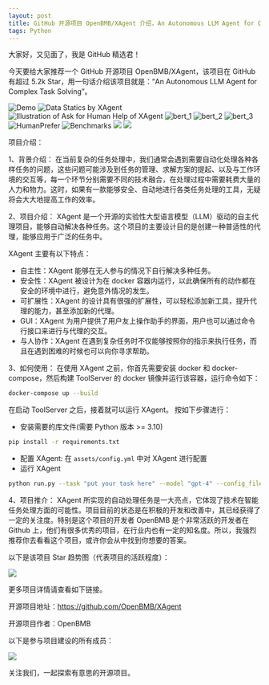 ```yaml
---
layout: post
title: GitHub 开源项目 OpenBMB/XAgent 介绍，An Autonomous LLM Agent for Complex Task Solving
tags: Python
---
```


大家好，又见面了，我是 GitHub 精选君！

今天要给大家推荐一个 GitHub 开源项目 OpenBMB/XAgent，该项目在 GitHub 有超过 5.2k Star，用一句话介绍该项目就是：“An Autonomous LLM Agent for Complex Task Solving”。


![Demo](https://raw.githubusercontent.com/OpenBMB/XAgent/master/assets/readme/demo.gif)
![Data Statics by XAgent](https://raw.githubusercontent.com/OpenBMB/XAgent/master/assets/readme/statistics.png)
![Illustration of Ask for Human Help of XAgent](https://raw.githubusercontent.com/OpenBMB/XAgent/master/assets/readme/ask_for_human_help.png)
![bert_1](https://raw.githubusercontent.com/OpenBMB/XAgent/master/assets/readme/bert_1.png)
![bert_2](https://raw.githubusercontent.com/OpenBMB/XAgent/master/assets/readme/bert_2.png)
![bert_3](https://raw.githubusercontent.com/OpenBMB/XAgent/master/assets/readme/bert_3.png)
![HumanPrefer](https://raw.githubusercontent.com/OpenBMB/XAgent/master/assets/readme/agent_comparison.png)
![Benchmarks](https://raw.githubusercontent.com/OpenBMB/XAgent/master/assets/readme/eval_on_dataset.png)
![](https://raw.githubusercontent.com/OpenBMB/XAgent/master/assets/readme/xagent_logo.png)
![](https://raw.githubusercontent.com/OpenBMB/XAgent/master/assets/readme/overview.png)



项目介绍：

1、背景介绍：
在当前复杂的任务处理中，我们通常会遇到需要自动化处理各种各样任务的问题，这些问题可能涉及到任务的管理、求解方案的提起、以及与工作环境的交互等，每一个环节分别需要不同的技术融合，在处理过程中需要耗费大量的人力和物力。这时，如果有一款能够安全、自动地进行各类任务处理的工具，无疑将会大大地提高工作的效率。 

2、项目介绍：
XAgent 是一个开源的实验性大型语言模型（LLM）驱动的自主代理项目，能够自动解决各种任务。这个项目的主要设计目的是创建一种普适性的代理，能够应用于广泛的任务中。 

XAgent 主要有以下特点：
- 自主性：XAgent 能够在无人参与的情况下自行解决多种任务。
- 安全性：XAgent 被设计为在 docker 容器内运行，以此确保所有的动作都在安全的环境中进行，避免意外情况的发生。
- 可扩展性：XAgent 的设计具有很强的扩展性，可以轻松添加新工具，提升代理的能力，甚至添加新的代理。
- GUI：XAgent 为用户提供了用户友上操作助手的界面，用户也可以通过命令行接口来进行与代理的交互。
- 与人协作：XAgent 在遇到复杂任务时不仅能够按照你的指示来执行任务，而且在遇到困难的时候也可以向你寻求帮助。

3、如何使用：
在使用 XAgent 之前，你首先需要安装 docker 和 docker-compose，然后构建 ToolServer 的 docker 镜像并运行该容器，运行命令如下：

```bash
docker-compose up --build
```

在启动 ToolServer 之后，接着就可以运行 XAgent。 按如下步骤进行：
- 安装需要的库文件(需要 Python 版本 >= 3.10)
```bash
pip install -r requirements.txt
```

- 配置 XAgent:
在 `assets/config.yml` 中对 XAgent 进行配置
- 运行 XAgent
```bash
python run.py --task "put your task here" --model "gpt-4" --config_file "assets/config.yml"
```

4、项目推介：
XAgent 所实现的自动处理任务是一大亮点，它体现了技术在智能任务处理方面的可能性。项目目前的状态是在积极的开发和改善中，其已经获得了一定的关注度。特别是这个项目的开发者 OpenBMB 是个非常活跃的开发者在 Github 上，他们有很多优秀的项目，在行业内也有一定的知名度。所以，我强烈推荐你去看看这个项目，或许你会从中找到你想要的答案。


以下是该项目 Star 趋势图（代表项目的活跃程度）：

![](https://api.star-history.com/svg?repos=OpenBMB/XAgent&type=Timeline)

更多项目详情请查看如下链接。

开源项目地址：https://github.com/OpenBMB/XAgent 

开源项目作者：OpenBMB

以下是参与项目建设的所有成员：

![](https://contrib.rocks/image?repo=OpenBMB/XAgent)

关注我们，一起探索有意思的开源项目。

